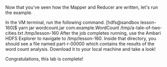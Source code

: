Now that you've seen how the Mapper and Reducer are written, let's run the example.

In the VM terminal, run the following command.
[hdfs@sandbox lesson-160]$ yarn jar wordcount.jar com.example.WordCount /tmp/a-tale-of-two-cities.txt /tmp/lesson-160
After the job completes running, use the Ambari HDFS Explorer to navigate to /tmp/lesson-160. Inside that directory, you should see a file named part-r-00000 which contains the results of the word count analysis. Download it to your local machine and take a look!

Congratulations, this lab is complete!
